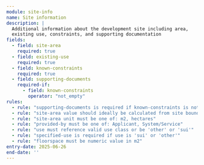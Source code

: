 ```yaml
---
module: site-info
name: Site information
description: |
  Additional information about the development site including area, 
  existing use, constraints, and supporting documentation
fields:
  - field: site-area
    required: true
  - field: existing-use
    required: true
  - field: known-constraints
    required: true
  - field: supporting-documents
    required-if:
      - field: known-constraints
        operator: "not_empty"
rules:
  - rule: "supporting-documents is required if known-constraints is not empty"
  - rule: "site-area value should ideally be calculated from site boundary"
  - rule: "site-area unit must be one of: m2, hectares"
  - rule: "provided-by must be one of: Applicant, System/Service"
  - rule: "use must reference valid use class or be 'other' or 'sui'"
  - rule: "specified-use is required if use is 'sui' or 'other'"
  - rule: "floorspace must be numeric value in m2"
entry-date: 2025-06-26
end-date: ''
---
```

